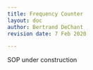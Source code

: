 ```yaml
---
title: Frequency Counter
layout: doc
author: Bertrand DeChant
revision date: 7 Feb 2020

---
```


SOP under construction
